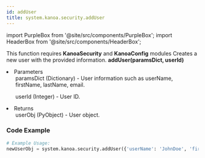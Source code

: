 ```yaml
---
id: addUser
title: system.kanoa.security.addUser
---
```


import PurpleBox from '@site/src/components/PurpleBox';
import HeaderBox from '@site/src/components/HeaderBox';

<PurpleBox>This function requires <b>KanoaSecurity</b> and <b>KanoaConfig</b> modules</PurpleBox>
<HeaderBox header="Description">Creates a new user with the provided information.</HeaderBox>
<HeaderBox header="Syntax">
    <b>addUser(paramsDict, userId)</b>
    <li>Parameters <br />
        <ul>paramsDict (Dictionary) - User information such as userName, firstName, lastName, email.</ul>
        <ul>userId (Integer) - User ID.</ul>
    </li>
    <li>Returns <br />
        <ul>userObj (PyObject) - User object.</ul>
    </li>
</HeaderBox>

### Code Example

```python
# Example Usage:
newUserObj = system.kanoa.security.addUser({'userName': 'JohnDoe', 'firstName': 'John', 'lastName': 'Doe', 'email': 'johndoe@gmail.com'}, 123)


